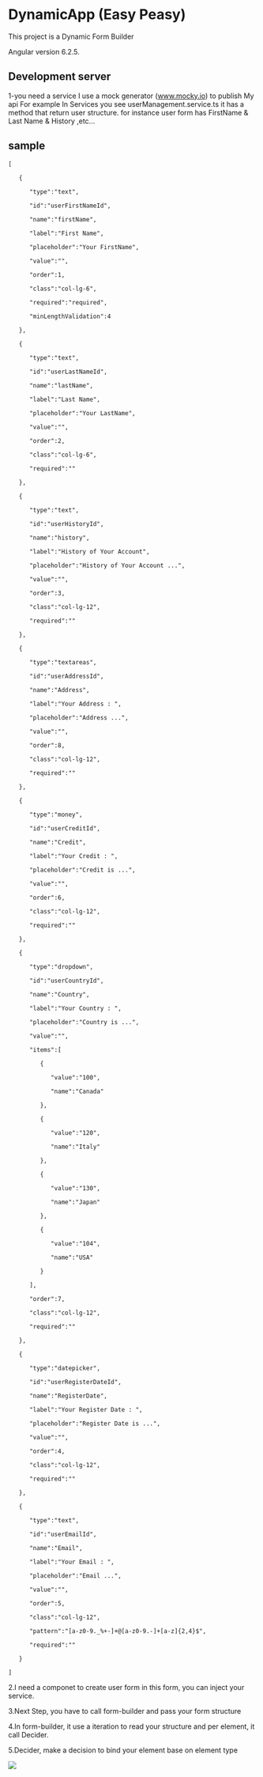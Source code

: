 # DynamicApp (Easy Peasy)

This project is a Dynamic Form Builder 

Angular version 6.2.5.

## Development server

1-you need a service
I use a mock generator (www.mocky.io) to publish My api
For example In Services you see userManagement.service.ts
it has a method that return user structure.
for instance user form has FirstName & Last Name & History ,etc...
 
## sample
```
[  

   {  

      "type":"text",

      "id":"userFirstNameId",

      "name":"firstName",

      "label":"First Name",

      "placeholder":"Your FirstName",

      "value":"",

      "order":1,

      "class":"col-lg-6",

      "required":"required",

      "minLengthValidation":4

   },

   {  

      "type":"text",

      "id":"userLastNameId",

      "name":"lastName",

      "label":"Last Name",

      "placeholder":"Your LastName",

      "value":"",

      "order":2,

      "class":"col-lg-6",

      "required":""

   },

   {  

      "type":"text",

      "id":"userHistoryId",

      "name":"history",

      "label":"History of Your Account",

      "placeholder":"History of Your Account ...",

      "value":"",

      "order":3,

      "class":"col-lg-12",

      "required":""

   },

   {  

      "type":"textareas",

      "id":"userAddressId",

      "name":"Address",

      "label":"Your Address : ",

      "placeholder":"Address ...",

      "value":"",

      "order":8,

      "class":"col-lg-12",

      "required":""

   },

   {  

      "type":"money",

      "id":"userCreditId",

      "name":"Credit",

      "label":"Your Credit : ",

      "placeholder":"Credit is ...",

      "value":"",

      "order":6,

      "class":"col-lg-12",

      "required":""

   },

   {  

      "type":"dropdown",

      "id":"userCountryId",

      "name":"Country",

      "label":"Your Country : ",

      "placeholder":"Country is ...",

      "value":"",

      "items":[  

         {  

            "value":"100",

            "name":"Canada"

         },

         {  

            "value":"120",

            "name":"Italy"

         },

         {  

            "value":"130",

            "name":"Japan"

         },

         {  

            "value":"104",

            "name":"USA"

         }

      ],

      "order":7,

      "class":"col-lg-12",

      "required":""

   },

   {  

      "type":"datepicker",

      "id":"userRegisterDateId",

      "name":"RegisterDate",

      "label":"Your Register Date : ",

      "placeholder":"Register Date is ...",

      "value":"",

      "order":4,

      "class":"col-lg-12",

      "required":""

   },

   {  

      "type":"text",

      "id":"userEmailId",

      "name":"Email",

      "label":"Your Email : ",

      "placeholder":"Email ...",

      "value":"",

      "order":5,

      "class":"col-lg-12",

      "pattern":"[a-z0-9._%+-]+@[a-z0-9.-]+[a-z]{2,4}$",

      "required":""

   }

]
```
2.I need a componet to create user form
in this form, you can inject your service.

3.Next Step, you have to call form-builder and pass your form structure 

4.In form-builder, it use a iteration to read your structure and per element, it call Decider.

5.Decider, make a decision to bind your element base on element type
 
![](https://cdn3.imggmi.com/uploads/2018/12/1/43b70e56fb979f91b03b2a9959a2ff02-full.jpg)
 